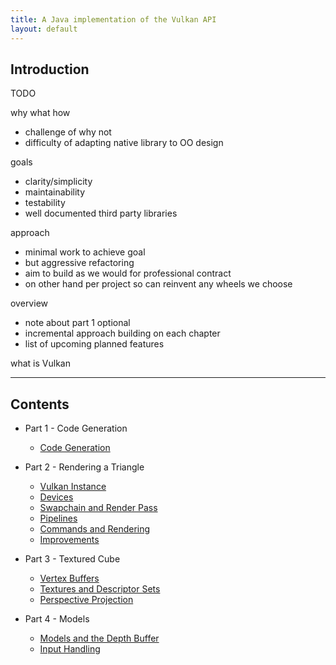 ```yaml
---
title: A Java implementation of the Vulkan API
layout: default
---
```


## Introduction

TODO

why
what 
how

- challenge of why not
- difficulty of adapting native library to OO design

goals
- clarity/simplicity
- maintainability
- testability
- well documented third party libraries

approach
- minimal work to achieve goal
- but aggressive refactoring
- aim to build as we would for professional contract
- on other hand per project so can reinvent any wheels we choose

overview
- note about part 1 optional
- incremental approach building on each chapter
- list of upcoming planned features

what is Vulkan

---

## Contents

- Part 1 - Code Generation
    - [Code Generation](JOVE/blog/part-1-generation/generation)


- Part 2 - Rendering a Triangle
    - [Vulkan Instance](JOVE/blog/part-2-triangle/instance)
    - [Devices](JOVE/blog/part-2-triangle/devices)
    - [Swapchain and Render Pass](JOVE/blog/part-2-triangle/swapchain)
    - [Pipelines](JOVE/blog/part-2-triangle/pipeline)
    - [Commands and Rendering](JOVE/blog/part-2-triangle/commands)
    - [Improvements](JOVE/blog/part-2-triangle/improvements)


- Part 3 - Textured Cube
    - [Vertex Buffers](JOVE/blog/part-3-cube/vertex-buffers)
    - [Textures and Descriptor Sets](JOVE/blog/part-3-cube/textures)
    - [Perspective Projection](JOVE/blog/part-3-cube/perspective)
   
   
- Part 4 - Models
    - [Models and the Depth Buffer](JOVE/blog/part-4-models/model-loader)
    - [Input Handling](JOVE/blog/part-4-models/input-handling)
    
